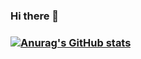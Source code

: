 ### Hi there 👋
### [![Anurag's GitHub stats](https://github-readme-stats.vercel.app/api?username=AneesSelinei)](https://github.com/anuraghazra/github-readme-stats)
<!--
**AneesSelinei/AneesSelinei** is a ✨ _special_ ✨ repository because its `README.md` (this file) appears on your GitHub profile.

Here are some ideas to get you started:


- 🔭 I’m currently working on ...
- 🌱 I’m currently learning ...
- 👯 I’m looking to collaborate on ...
- 🤔 I’m looking for help with ...
- 💬 Ask me about ...
- 📫 How to reach me: ...
- 😄 Pronouns: ...
- ⚡ Fun fact: ...
-->
